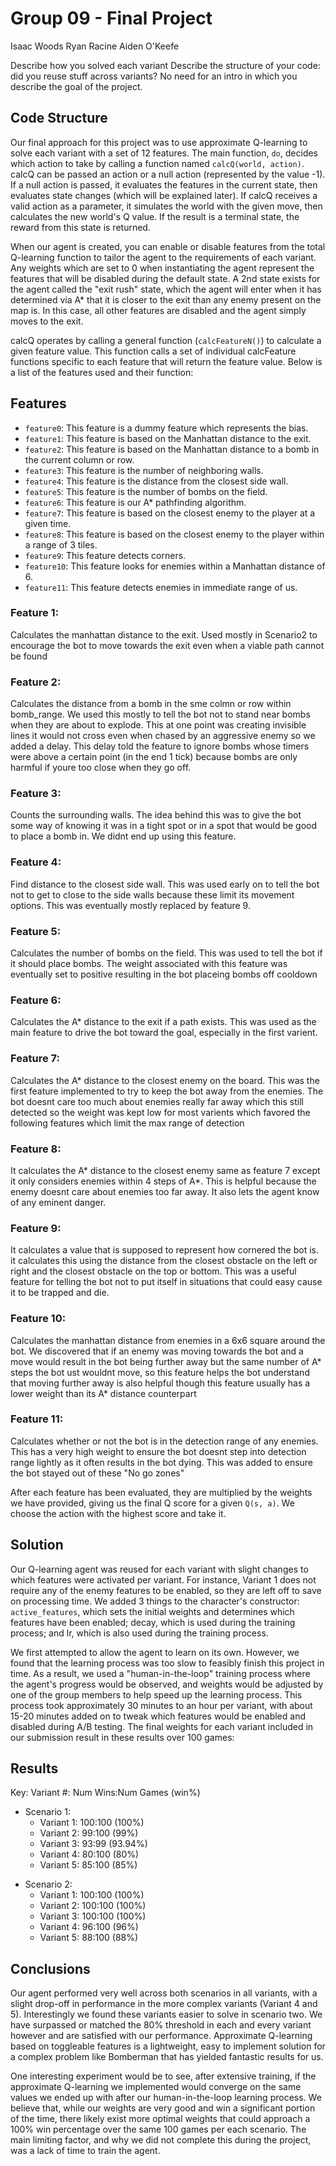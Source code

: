 # Group 09 - Final Project
Isaac Woods
Ryan Racine
Aiden O'Keefe

Describe how you solved each variant
Describe the structure of your code: did you reuse stuff across variants?
No need for an intro in which you describe the goal of the project.

## Code Structure
Our final approach for this project was to use approximate Q-learning to solve each variant with a set of 12 features. The main function, `do`, decides which action to take by calling a function named `calcQ(world, action)`. calcQ can be passed an action or a null action (represented by the value -1). If a null action is passed, it evaluates the features in the current state, then evaluates state changes (which will be explained later).  If calcQ receives a valid action as a parameter, it simulates the world with the given move, then calculates the new world's Q value. If the result is a terminal state, the reward from this state is returned.

When our agent is created, you can enable or disable features from the total Q-learning function to tailor the agent to the requirements of each variant. Any weights which are set to 0 when instantiating the agent represent the features that will be disabled during the default state. A 2nd state exists for the agent called the "exit rush" state, which the agent will enter when it has determined via A* that it is closer to the exit than any enemy present on the map is. In this case, all other features are disabled and the agent simply moves to the exit.

calcQ operates by calling a general function (`calcFeatureN()`) to calculate a given feature value. This function calls a set of individual calcFeature functions specific to each feature that will return the feature value. Below is a list of the features used and their function:

## Features
- `feature0`: This feature is a dummy feature which represents the bias.
- `feature1`: This feature is based on the Manhattan distance to the exit.
- `feature2`: This feature is based on the Manhattan distance to a bomb in the current column or row.
- `feature3`: This feature is the number of neighboring walls. 
- `feature4`: This feature is the distance from the closest side wall. 
- `feature5`: This feature is the number of bombs on the field. 
- `feature6`: This feature is our A* pathfinding algorithm.
- `feature7`: This feature is based on the closest enemy to the player at a given time.
- `feature8`: This feature is based on the closest enemy to the player within a range of 3 tiles. 
- `feature9`: This feature detects corners.
- `feature10`: This feature looks for enemies within a Manhattan distance of 6.
- `feature11`: This feature detects enemies in immediate range of us.

### Feature 1:
Calculates the manhattan distance to the exit. Used mostly in 
Scenario2 to encourage the bot to move towards the exit even 
when a viable path cannot be found

### Feature 2:
Calculates the distance from a bomb in the sme colmn or row
within bomb_range. We used this mostly to tell the bot not to
stand near bombs when they are about to explode. This at one point
was creating invisible lines it would not cross even when chased by
an aggressive enemy so we added a delay. This delay told the feature
to ignore bombs whose timers were above a certain point (in the end
1 tick) because bombs are only harmful if youre too close when
they go off.

### Feature 3:
Counts the surrounding walls. The idea behind this was to give the
bot some way of knowing it was in a tight spot or in a spot that would
be good to place a bomb in. We didnt end up using this feature.

### Feature 4:
Find distance to the closest side wall. This was used early on to 
tell the bot not to get to close to the side walls because these 
limit its movement options. This was eventually mostly replaced by
feature 9.

### Feature 5: 
Calculates the number of bombs on the field. This was used to tell the
bot if it should place bombs. The weight associated with this feature
was eventually set to positive resulting in the bot placeing bombs off
cooldown

### Feature 6: 
Calculates the A* distance to the exit if a path exists. This was used 
as the main feature to drive the bot toward the goal, especially in the
first varient. 

### Feature 7: 
Calculates the A* distance to the closest enemy on the board. This was
the first feature implemented to try to keep the bot away from the 
enemies. The bot doesnt care too much about enemies really far away
which this still detected so the weight was  kept low for most varients
which favored the following features which limit the max range of 
detection

### Feature 8:
It calculates the A* distance to the closest enemy same as feature 7
except it only considers enemies within 4 steps of A*. This is helpful 
because the enemy doesnt care about enemies too far away. It also
lets the agent know of any eminent danger.

### Feature 9:
It calculates a value that is supposed to represent how cornered the
bot is. it calculates this using the distance from the closest obstacle
on the left or right and the closest obstacle on the top or bottom. This
was a useful feature for telling the bot not to put itself in situations
that could easy cause it to be trapped and die.

### Feature 10:
Calculates the manhattan distance from enemies in a 6x6 square around the
bot. We discovered that if an enemy was moving towards the bot and a move 
would result in the bot being further away but the same number of A* steps
the bot ust wouldnt move, so this feature helps the bot understand that 
moving further away is also helpful though this feature usually has a 
lower weight than its A* distance counterpart

### Feature 11:
Calculates whether or not the bot is in the detection range of any enemies.
This has a very high weight to ensure the bot doesnt step into detection
range lightly as it often results in the bot dying. This was added to 
ensure the bot stayed out of these "No go zones"

After each feature has been evaluated, they are multiplied by the weights we have provided, giving us the final Q score for a given `Q(s, a)`. We choose the action with the highest score and take it.

## Solution
Our Q-learning agent was reused for each variant with slight changes to which features were activated per variant. For instance, Variant 1 does not require any of the enemy features to be enabled, so they are left off to save on processing time. We added 3 things to the character's constructor: `active_features`, which sets the initial weights and determines which features have been enabled; decay, which is used during the training process; and lr, which is also used during the training process.

We first attempted to allow the agent to learn on its own. However, we found that the learning process was too slow to feasibly finish this project in time. As a result, we used a "human-in-the-loop" training process where the agent's progress would be observed, and weights would be adjusted by one of the group members to help speed up the learning process. This process took approximately 30 minutes to an hour per variant, with about 15-20 minutes added on to tweak which features would be enabled and disabled during A/B testing. The final weights for each variant included in our submission result in these results over 100 games:

## Results
Key: Variant #: Num Wins:Num Games (win%)

* Scenario 1:
  - Variant 1: 100:100 (100%)
  - Variant 2: 99:100 (99%)
  - Variant 3: 93:99 (93.94%)
  - Variant 4: 80:100 (80%)
  - Variant 5: 85:100 (85%)

- Scenario 2:
  - Variant 1: 100:100 (100%)
  - Variant 2: 100:100 (100%)
  - Variant 3: 100:100 (100%)
  - Variant 4: 96:100 (96%)
  - Variant 5: 88:100 (88%)

## Conclusions
Our agent performed very well across both scenarios in all variants, with a slight drop-off in performance in the more complex variants (Variant 4 and 5). Interestingly we found these variants easier to solve in scenario two. We have surpassed or matched the 80% threshold in each and every variant however and are satisfied with our performance. Approximate Q-learning based on toggleable features is a lightweight, easy to implement solution for a complex problem like Bomberman that has yielded fantastic results for us.

One interesting experiment would be to see, after extensive training, if the approximate Q-learning we implemented would converge on the same values we ended up with after our human-in-the-loop learning process. We believe that, while our weights are very good and win a significant portion of the time, there likely exist more optimal weights that could approach a 100% win percentage over the same 100 games per each scenario. The main limiting factor, and why we did not complete this during the project, was a lack of time to train the agent. 